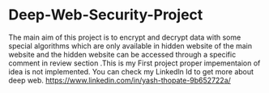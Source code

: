# Deep-Web-Security-Project
The main aim of this project is to encrypt and decrypt data with some special algorithms which are only available in hidden website of the main website and the hidden website can be accessed through a specific comment in review section .This is my First project proper impementaion of idea is not implemented.
You can check my Linkedln Id to get more about deep web.
https://www.linkedin.com/in/yash-thopate-9b652722a/

